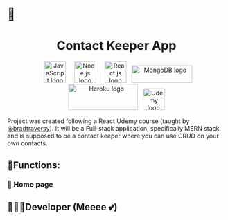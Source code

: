 # 📲 <h1 align="center"> Contact Keeper App </h1>


<p align="center">
&nbsp; &nbsp; <a href="https://www.javascript.com/"><img src="https://upload.wikimedia.org/wikipedia/commons/6/6a/JavaScript-logo.png" title="JavaScript" alt="JavaScript logo" width="50px" height="50px"></a>
&nbsp; &nbsp; <a href="https://nodejs.org/en/"><img src="https://jaystack.com/wp-content/uploads/2015/12/nodejs-logo-e1497443346889.png" title="Node.js" alt="Node.js logo" width="50px" height="50px"></a>
&nbsp; &nbsp; <a href="https://github.com/facebook/react"><img src="https://cdn4.iconfinder.com/data/icons/logos-3/600/React.js_logo-512.png" title="React.js" alt="React.js logo" width="50px" height="50px"></a>
&nbsp; <a href="https://www.mongodb.com/"><img src="https://webassets.mongodb.com/_com_assets/cms/mongodb_logo1-76twgcu2dm.png" title="MongoDB" alt="MongoDB logo" width="140px" height="40px"></a>
&nbsp; <a href="https://www.heroku.com/"><img src="https://miro.medium.com/max/480/1*qgcaFqBSgNhsQQNpepIagA.png" title="Heroku" alt="Heroku logo" width="160px" height="60px"></a>
&nbsp; <a href="https://www.udemy.com/"><img src="https://www.pipelinersales.com/wp-content/uploads/2019/06/large-udemy.jpg" title="Udemy" alt="Udemy logo" width="50px" height="50px"></a>
</p>

Project was created following a React Udemy course (taught by [@bradtraversy](https://github.com/bradtraversy)). It will be a Full-stack application, specifically MERN stack, and is supposed to be a contact keeper where you can use CRUD on your own contacts.

## 🔨Functions:

### 📄 Home page

## 👩🏽‍💻Developer (Meeee 💕)
